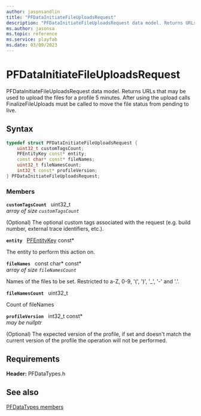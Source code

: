 ```yaml
---
author: jasonsandlin
title: "PFDataInitiateFileUploadsRequest"
description: "PFDataInitiateFileUploadsRequest data model. Returns URLs that may be used to upload the files for a profile 5 minutes. After using the upload calls FinalizeFileUploads must be called to move the file status from pending to live."
ms.author: jasonsa
ms.topic: reference
ms.service: playfab
ms.date: 03/09/2023
---
```


# PFDataInitiateFileUploadsRequest  

PFDataInitiateFileUploadsRequest data model. Returns URLs that may be used to upload the files for a profile 5 minutes. After using the upload calls FinalizeFileUploads must be called to move the file status from pending to live.  

## Syntax  
  
```cpp
typedef struct PFDataInitiateFileUploadsRequest {  
    uint32_t customTagsCount;  
    PFEntityKey const* entity;  
    const char* const* fileNames;  
    uint32_t fileNamesCount;  
    int32_t const* profileVersion;  
} PFDataInitiateFileUploadsRequest;  
```
  
### Members  
  
**`customTagsCount`** &nbsp; uint32_t  
*array of size `customTagsCount`*  
  
(Optional) The optional custom tags associated with the request (e.g. build number, external trace identifiers, etc.).
  
**`entity`** &nbsp; [PFEntityKey](../../pftypes/structs/pfentitykey-c.md) const*  
  
The entity to perform this action on.
  
**`fileNames`** &nbsp; const char* const*  
*array of size `fileNamesCount`*  
  
Names of the files to be set. Restricted to a-Z, 0-9, '(', ')', '_', '-' and '.'.
  
**`fileNamesCount`** &nbsp; uint32_t  
  
Count of fileNames
  
**`profileVersion`** &nbsp; int32_t const*  
*may be nullptr*  
  
(Optional) The expected version of the profile, if set and doesn't match the current version of the profile the operation will not be performed.
  
  
## Requirements  
  
**Header:** PFDataTypes.h
  
## See also  
[PFDataTypes members](../pfdatatypes_members.md)  

  
  
